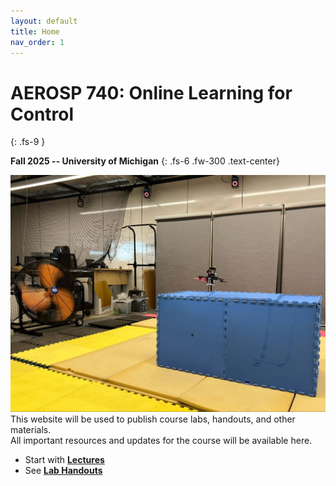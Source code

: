 ```yaml
---
layout: default
title: Home
nav_order: 1
---
```


# AEROSP 740: Online Learning for Control
{: .fs-9 }

**Fall 2025 -- University of Michigan**
{: .fs-6 .fw-300 .text-center}

![Course Banner](/assets/img/cover_image.jpg)
This website will be used to publish course labs, handouts, and other materials.  
All important resources and updates for the course will be available here.

- Start with **[Lectures](/lectures/)**  
- See **[Lab Handouts](/labs/)**  